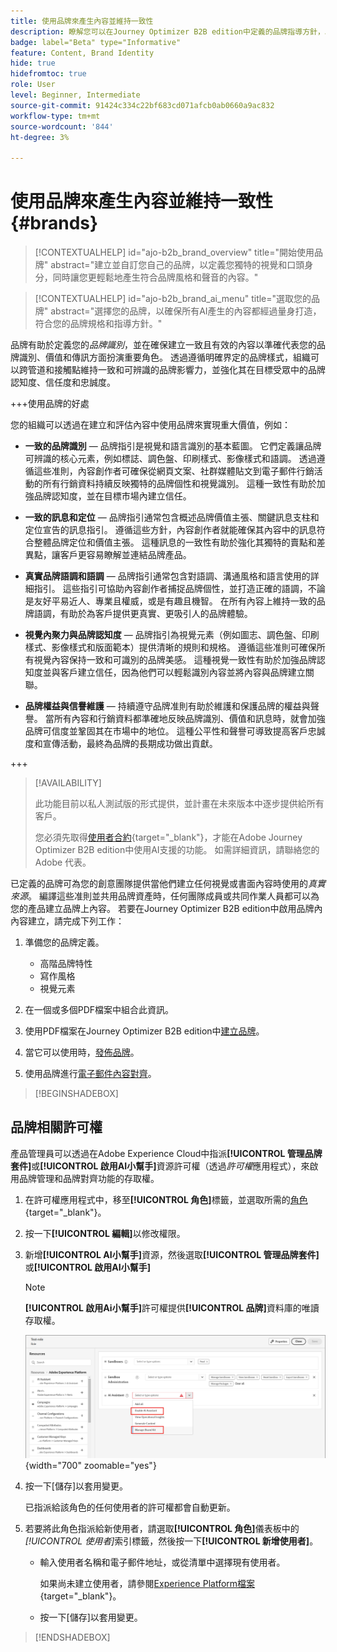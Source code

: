 ```yaml
---
title: 使用品牌來產生內容並維持一致性
description: 瞭解您可以在Journey Optimizer B2B edition中定義的品牌指導方針，以根據您的品牌樣式和聲音產生和最佳化您的內容。
badge: label="Beta" type="Informative"
feature: Content, Brand Identity
hide: true
hidefromtoc: true
role: User
level: Beginner, Intermediate
source-git-commit: 91424c334c22bf683cd071afcb0ab0660a9ac832
workflow-type: tm+mt
source-wordcount: '844'
ht-degree: 3%

---
```


# 使用品牌來產生內容並維持一致性 {#brands}

>[!CONTEXTUALHELP]
>id="ajo-b2b_brand_overview"
>title="開始使用品牌"
>abstract="建立並自訂您自己的品牌，以定義您獨特的視覺和口頭身分，同時讓您更輕鬆地產生符合品牌風格和聲音的內容。"

>[!CONTEXTUALHELP]
>id="ajo-b2b_brand_ai_menu"
>title="選取您的品牌"
>abstract="選擇您的品牌，以確保所有AI產生的內容都經過量身打造，符合您的品牌規格和指導方針。"

品牌有助於定義您的&#x200B;_品牌識別_，並在確保建立一致且有效的內容以準確代表您的品牌識別、價值和傳訊方面扮演重要角色。 透過遵循明確界定的品牌樣式，組織可以跨管道和接觸點維持一致和可辨識的品牌影響力，並強化其在目標受眾中的品牌認知度、信任度和忠誠度。

+++使用品牌的好處

您的組織可以透過在建立和評估內容中使用品牌來實現重大價值，例如：

* **一致的品牌識別** — 品牌指引是視覺和語言識別的基本藍圖。 它們定義讓品牌可辨識的核心元素，例如標誌、調色盤、印刷樣式、影像樣式和語調。 透過遵循這些准則，內容創作者可確保從網頁文案、社群媒體貼文到電子郵件行銷活動的所有行銷資料持續反映獨特的品牌個性和視覺識別。 這種一致性有助於加強品牌認知度，並在目標市場內建立信任。

* **一致的訊息和定位** — 品牌指引通常包含概述品牌價值主張、關鍵訊息支柱和定位宣告的訊息指引。 遵循這些方針，內容創作者就能確保其內容中的訊息符合整體品牌定位和價值主張。 這種訊息的一致性有助於強化其獨特的賣點和差異點，讓客戶更容易瞭解並連結品牌產品。

* **真實品牌語調和語調** — 品牌指引通常包含對語調、溝通風格和語言使用的詳細指引。 這些指引可協助內容創作者捕捉品牌個性，並打造正確的語調，不論是友好平易近人、專業且權威，或是有趣且機智。 在所有內容上維持一致的品牌語調，有助於為客戶提供更真實、更吸引人的品牌體驗。

* **視覺內聚力與品牌認知度** — 品牌指引為視覺元素（例如圖志、調色盤、印刷樣式、影像樣式和版面範本）提供清晰的規則和規格。 遵循這些准則可確保所有視覺內容保持一致和可識別的品牌美感。 這種視覺一致性有助於加強品牌認知度並與客戶建立信任，因為他們可以輕鬆識別內容並將內容與品牌建立關聯。

* **品牌權益與信譽維護** — 持續遵守品牌准則有助於維護和保護品牌的權益與聲譽。 當所有內容和行銷資料都準確地反映品牌識別、價值和訊息時，就會加強品牌可信度並鞏固其在市場中的地位。 這種公平性和聲譽可導致提高客戶忠誠度和宣傳活動，最終為品牌的長期成功做出貢獻。

+++

>[!AVAILABILITY]
>
>此功能目前以私人測試版的形式提供，並計畫在未來版本中逐步提供給所有客戶。
>
>您必須先取得[使用者合約](https://www.adobe.com/tw/legal/licenses-terms/adobe-dx-gen-ai-user-guidelines.html){target="_blank"}，才能在Adobe Journey Optimizer B2B edition中使用AI支援的功能。 如需詳細資訊，請聯絡您的 Adobe 代表。

已定義的品牌可為您的創意團隊提供當他們建立任何視覺或書面內容時使用的&#x200B;_真實來源_。 編譯這些准則並共用品牌資產時，任何團隊成員或共同作業人員都可以為您的產品建立品牌上內容。 若要在Journey Optimizer B2B edition中啟用品牌內內容建立，請完成下列工作：

1. 準備您的品牌定義。

   * 高階品牌特性
   * 寫作風格
   * 視覺元素

1. 在一個或多個PDF檔案中組合此資訊。

1. 使用PDF檔案在Journey Optimizer B2B edition中[建立品牌](./brands-manage-create.md#create-and-define-a-brand)。

1. 當它可以使用時，[發佈品牌](./brands-manage-create.md#publish-the-brand)。

1. 使用品牌進行[電子郵件內容對齊](./brand-alignment.md)。
<!-- 
1. Use the brand to generate content. -->

>[!BEGINSHADEBOX]

## 品牌相關許可權

產品管理員可以透過在Adobe Experience Cloud中指派&#x200B;**[!UICONTROL 管理品牌套件]**&#x200B;或&#x200B;**[!UICONTROL 啟用AI小幫手]**&#x200B;資源許可權（透過&#x200B;_許可權_&#x200B;應用程式），來啟用品牌管理和品牌對齊功能的存取權。

1. 在許可權應用程式中，移至&#x200B;**[!UICONTROL 角色]**&#x200B;標籤，並選取所需的[角色](https://experienceleague.adobe.com/zh-hant/docs/experience-platform/access-control/abac/permissions-ui/roles){target="_blank"}。

1. 按一下&#x200B;**[!UICONTROL 編輯]**&#x200B;以修改權限。

1. 新增&#x200B;**[!UICONTROL AI小幫手]**&#x200B;資源，然後選取&#x200B;**[!UICONTROL 管理品牌套件]**&#x200B;或&#x200B;**[!UICONTROL 啟用AI小幫手]**

   >[!NOTE]
   >
   >**[!UICONTROL 啟用Ai小幫手]**&#x200B;許可權提供&#x200B;**[!UICONTROL 品牌]**&#x200B;資料庫的唯讀存取權。

   ![為品牌存取新增AI助理許可權](./assets/brands-aep-permissions.png){width="700" zoomable="yes"}

1. 按一下[儲存]以套用變更。**&#x200B;**

   已指派給該角色的任何使用者的許可權都會自動更新。

1. 若要將此角色指派給新使用者，請選取&#x200B;**[!UICONTROL 角色]**&#x200B;儀表板中的&#x200B;_[!UICONTROL 使用者]_&#x200B;索引標籤，然後按一下&#x200B;**[!UICONTROL 新增使用者]**。

   * 輸入使用者名稱和電子郵件地址，或從清單中選擇現有使用者。

     如果尚未建立使用者，請參閱[Experience Platform檔案](https://experienceleague.adobe.com/zh-hant/docs/experience-platform/access-control/abac/permissions-ui/users){target="_blank"}。

   * 按一下[儲存]以套用變更。**&#x200B;**

>[!ENDSHADEBOX]

